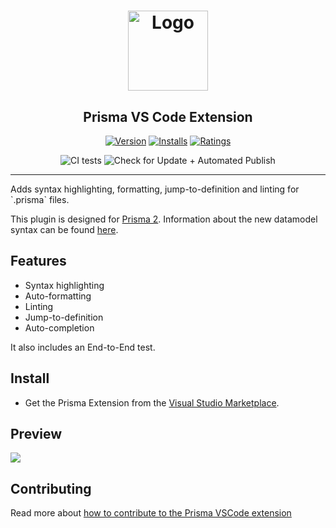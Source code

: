<h1 align="center"><img src="./logo_white.png" alt="Logo" height="128" /></h1>
<h2 align="center">Prisma VS Code Extension</h2>
<div align="center">

[![Version](https://vsmarketplacebadge.apphb.com/version/prisma.Prisma.svg)](https://marketplace.visualstudio.com/items?itemName=Prisma.prisma)
[![Installs](https://vsmarketplacebadge.apphb.com/installs/prisma.Prisma.svg)](https://marketplace.visualstudio.com/items?itemName=Prisma.prisma)
[![Ratings](https://vsmarketplacebadge.apphb.com/rating/prisma.Prisma.svg)](https://marketplace.visualstudio.com/items?itemName=Prisma.prisma)

![CI tests](https://img.shields.io/github/workflow/status/prisma/vscode/CI%20tests/master.svg?label=CI%20tests&logo=github)
![Check for Update + Automated Publish](https://img.shields.io/github/workflow/status/prisma/vscode/Check%20for%20Update%20%2B%20Automated%20Publish/master.svg?label=Check%20for%20Update%20%2B%20Automated%20Publish&logo=github)


</div>
<hr>
Adds syntax highlighting, formatting, jump-to-definition and linting for `.prisma` files.

This plugin is designed for [Prisma 2](https://www.prisma.io/blog/announcing-prisma-2-zq1s745db8i5). Information about the new datamodel syntax can be found [here](https://github.com/prisma/prisma2/blob/master/docs/data-modeling.md).

## Features

* Syntax highlighting
* Auto-formatting
* Linting
* Jump-to-definition
* Auto-completion

It also includes an End-to-End test.

## Install

* Get the Prisma Extension from the [Visual Studio Marketplace](https://marketplace.visualstudio.com/items?itemName=Prisma.prisma).

## Preview

![](https://imgur.com/W80iRwE)

## Contributing

Read more about [how to contribute to the Prisma VSCode extension](CONTRIBUTING.md)
